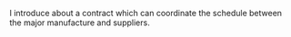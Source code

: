I introduce about a contract which can coordinate the schedule between the major manufacture and suppliers.
